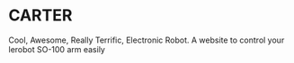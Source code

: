 # CARTER
Cool, Awesome, Really Terrific, Electronic Robot. A website to control your lerobot SO-100 arm easily 
